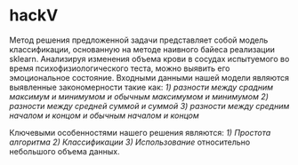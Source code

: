 # hackV
Метод решения предложенной задачи представляет собой модель классификации,
основанную на методе наивного байеса реализации sklearn. Анализируя изменения
объема крови в сосудах испытуемого во время психофизиологического теста, можно
выявить его эмоциональное состояние. Входными данными нашей модели являются
выявленные закономерности такие как:
*1) разности между срадним максимум и минимумом и обычным максимумом и минимумом*
*2) разности между средней суммой и суммой*
*3) разности между средним началом и концом и обычным началом и концом*

Ключевыми особенностями нашего решения являются:
*1) Простота алгоритма*
*2) Классификации*
*3) Использование*
относительно небольшого объема данных.

